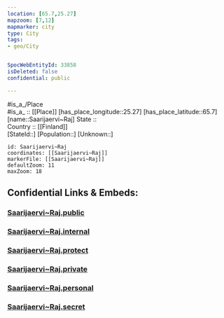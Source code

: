 ```yaml
---
location: [65.7,25.27] 
mapzoom: [7,12] 
mapmarker: city 
type: City
tags:
- geo/City


SpocWebEntityId: 33858
isDeleted: false
confidential: public

---
```

#is_a_/Place  
#is_a_ :: [[Place]] 
[has_place_longitude::25.27] 
[has_place_latitude::65.7] 
[name::Saarijaervi~Raj] 
State ::  
Country :: [[Finland]]  
[StateId::] 
[Population::] 
[Unknown::] 


```leaflet
id: Saarijaervi~Raj
coordinates: [[Saarijaervi~Raj]] 
markerFile: [[Saarijaervi~Raj]] 
defaultZoom: 11 
maxZoom: 18
```


## Confidential Links & Embeds: 

### [Saarijaervi~Raj.public](/_public/\Earth\Continent\Europe\Europe~North\Finland\Provinces~Finland\Lapland\CitySaarijaervi~Raj.public.md) 

### [Saarijaervi~Raj.internal](/_internal/\Earth\Continent\Europe\Europe~North\Finland\Provinces~Finland\Lapland\CitySaarijaervi~Raj.internal.md) 

### [Saarijaervi~Raj.protect](/_protect/\Earth\Continent\Europe\Europe~North\Finland\Provinces~Finland\Lapland\CitySaarijaervi~Raj.protect.md) 

### [Saarijaervi~Raj.private](/_private/\Earth\Continent\Europe\Europe~North\Finland\Provinces~Finland\Lapland\CitySaarijaervi~Raj.private.md) 

### [Saarijaervi~Raj.personal](/_personal/\Earth\Continent\Europe\Europe~North\Finland\Provinces~Finland\Lapland\CitySaarijaervi~Raj.personal.md) 

### [Saarijaervi~Raj.secret](/_secret/\Earth\Continent\Europe\Europe~North\Finland\Provinces~Finland\Lapland\CitySaarijaervi~Raj.secret.md)


